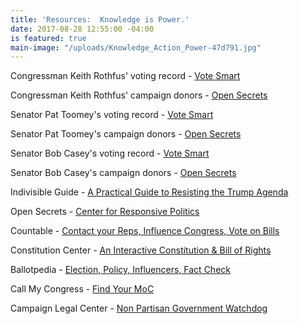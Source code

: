 ```yaml
---
title: 'Resources:  Knowledge is Power.'
date: 2017-08-28 12:55:00 -04:00
is featured: true
main-image: "/uploads/Knowledge_Action_Power-47d791.jpg"
---
```


Congressman Keith Rothfus' voting record - [Vote Smart](https://votesmart.org/candidate/key-votes/119466/keith-rothfus#.WaRLViiGNPa)

Congressman Keith Rothfus' campaign donors - [Open Secrets](http://www.opensecrets.org/members-of-congress/summary?cid=N00031253&cycle=2018&type=C)

Senator Pat Toomey's voting record - [Vote Smart](https://votesmart.org/candidate/key-votes/24096/pat-toomey#.WaRMQCiGNPY)

Senator Pat Toomey's campaign donors - [Open Secrets](http://www.opensecrets.org/members-of-congress/summary?cid=N00001489&cycle=2018)

Senator Bob Casey's voting record - [Vote Smart](https://votesmart.org/candidate/key-votes/2541/bob-casey-jr#.WaXWKsiGNYg)

Senator Bob Casey's campaign donors - [Open Secrets](https://www.opensecrets.org/members-of-congress/summary?cid=N00027503&cycle=2014)

Indivisible Guide - [A Practical Guide to Resisting the Trump Agenda](https://www.indivisibleguide.com/)

Open Secrets - [Center for Responsive Politics](https://www.opensecrets.org/)

Countable - [Contact your Reps, Influence Congress, Vote on Bills](https://www.google.com/url?sa=t&rct=j&q=&esrc=s&source=web&cd=2&cad=rja&uact=8&ved=0ahUKEwiSg5704_rVAhWBlxoKHfB9CIIQFgg7MAE&url=https%3A%2F%2Fwww.countable.us%2F&usg=AFQjCNEd_Ftweaqj-lMX3r1MFfDcqDLSfg)

Constitution Center - [An Interactive Constitution & Bill of Rights](https://constitutioncenter.org/interactive-constitution)

Ballotpedia - [Election, Policy, Influencers, Fact Check](https://www.ballotpedia.org/Main_Page)

Call My Congress - [Find Your MoC](https://www.callmycongress.com/)

Campaign Legal Center - [Non Partisan Government Watchdog](http://www.campaignlegalcenter.org/)